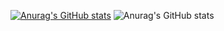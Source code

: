 [![Anurag's GitHub stats](https://github-readme-stats.vercel.app/api?username=cadenlyy)](https://github.com/cadenlyy/github-readme-stats&theme=radical)
![Anurag's GitHub stats](https://github-readme-stats.vercel.app/api?username=cadenlyy&show_icons=true&theme=radical)
